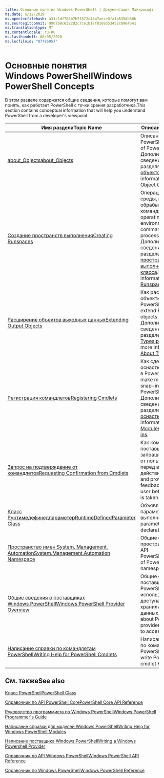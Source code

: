 ```yaml
---
title: Основные понятия Windows PowerShell | Документация Майкрософт
ms.date: 6/12/2019
ms.openlocfilehash: a31c1df784b7b5f872c4647aece8fafa535db66b
ms.sourcegitcommit: 0907b8c6322d2c7c61b17f8168d53452c8964b41
ms.translationtype: MT
ms.contentlocale: ru-RU
ms.lasthandoff: 08/05/2020
ms.locfileid: "87786957"
---
```

# <a name="windows-powershell-concepts"></a><span data-ttu-id="f493e-102">Основные понятия Windows PowerShell</span><span class="sxs-lookup"><span data-stu-id="f493e-102">Windows PowerShell Concepts</span></span>

<span data-ttu-id="f493e-103">В этом разделе содержатся общие сведения, которые помогут вам понять, как работает PowerShell с точки зрения разработчика.</span><span class="sxs-lookup"><span data-stu-id="f493e-103">This section contains conceptual information that will help you understand PowerShell from a developer's viewpoint.</span></span>

|<span data-ttu-id="f493e-104">Имя раздела</span><span class="sxs-lookup"><span data-stu-id="f493e-104">Topic Name</span></span>|<span data-ttu-id="f493e-105">Описание</span><span class="sxs-lookup"><span data-stu-id="f493e-105">Description</span></span>|
|----------------|-----------------|
|[<span data-ttu-id="f493e-106">about_Objects</span><span class="sxs-lookup"><span data-stu-id="f493e-106">about_Objects</span></span>](/powershell/module/microsoft.powershell.core/about/about_objects)|<span data-ttu-id="f493e-107">Описание объектов PowerShell.</span><span class="sxs-lookup"><span data-stu-id="f493e-107">Description of PowerShell objects.</span></span> <span data-ttu-id="f493e-108">Дополнительные сведения см. в разделе [о создании объектов](/powershell/module/microsoft.powershell.core/about/about_object_creation) .</span><span class="sxs-lookup"><span data-stu-id="f493e-108">For more information, see [About Object Creation](/powershell/module/microsoft.powershell.core/about/about_object_creation)</span></span>|
|[<span data-ttu-id="f493e-109">Создание пространств выполнения</span><span class="sxs-lookup"><span data-stu-id="f493e-109">Creating Runspaces</span></span>](../hosting/creating-runspaces.md)|<span data-ttu-id="f493e-110">Операционные среды, в которых обрабатываются команды.</span><span class="sxs-lookup"><span data-stu-id="f493e-110">The operating environments where commands are processed.</span></span> <span data-ttu-id="f493e-111">Дополнительные сведения см. в разделе [пространство выполнения класса](/dotnet/api/system.management.automation.runspaces.runspace).</span><span class="sxs-lookup"><span data-stu-id="f493e-111">For more information, see [Runspace Class](/dotnet/api/system.management.automation.runspaces.runspace).</span></span>|
|[<span data-ttu-id="f493e-112">Расширение объектов выходных данных</span><span class="sxs-lookup"><span data-stu-id="f493e-112">Extending Output Objects</span></span>](../cmdlet/extending-output-objects.md)|<span data-ttu-id="f493e-113">Как расширять объекты PowerShell.</span><span class="sxs-lookup"><span data-stu-id="f493e-113">How to extend PowerShell objects.</span></span> <span data-ttu-id="f493e-114">Дополнительные сведения см. в разделе [About Types.ps1XML](/powershell/module/microsoft.powershell.core/about/about_types.ps1xml) .</span><span class="sxs-lookup"><span data-stu-id="f493e-114">For more information, see [About Types.ps1xml](/powershell/module/microsoft.powershell.core/about/about_types.ps1xml)</span></span>|
|[<span data-ttu-id="f493e-115">Регистрация командлетов</span><span class="sxs-lookup"><span data-stu-id="f493e-115">Registering Cmdlets</span></span>](../cmdlet/registering-cmdlets.md)|<span data-ttu-id="f493e-116">Как сделать модули и оснастки доступными в PowerShell.</span><span class="sxs-lookup"><span data-stu-id="f493e-116">How to make modules and snap-ins available in PowerShell.</span></span> <span data-ttu-id="f493e-117">Дополнительные сведения см. в разделе [модули и оснастки](../cmdlet/modules-and-snap-ins.md).</span><span class="sxs-lookup"><span data-stu-id="f493e-117">For more information, see [Modules and Snap-ins](../cmdlet/modules-and-snap-ins.md).</span></span>|
|[<span data-ttu-id="f493e-118">Запрос на подтверждение от командлетов</span><span class="sxs-lookup"><span data-stu-id="f493e-118">Requesting Confirmation from Cmdlets</span></span>](../cmdlet/requesting-confirmation-from-cmdlets.md)|<span data-ttu-id="f493e-119">Как командлеты и поставщики запрашивают отзыв от пользователя перед выполнением действия.</span><span class="sxs-lookup"><span data-stu-id="f493e-119">How cmdlets and providers request feedback from the user before an action is taken.</span></span>|
|[<span data-ttu-id="f493e-120">Класс Рунтимедефинедпараметер</span><span class="sxs-lookup"><span data-stu-id="f493e-120">RuntimeDefinedParameter Class</span></span>](/dotnet/api/system.management.automation.runtimedefinedparameter)|<span data-ttu-id="f493e-121">Объявления параметров среды выполнения.</span><span class="sxs-lookup"><span data-stu-id="f493e-121">Runtime parameter declarations.</span></span>|
|[<span data-ttu-id="f493e-122">Пространство имен System. Management. Automation</span><span class="sxs-lookup"><span data-stu-id="f493e-122">System.Management.Automation Namespace</span></span>](/dotnet/api/System.Management.Automation)|<span data-ttu-id="f493e-123">Общие сведения о пространствах имен API PowerShell.</span><span class="sxs-lookup"><span data-stu-id="f493e-123">Overview of PowerShell API namespaces.</span></span>|
|[<span data-ttu-id="f493e-124">Общие сведения о поставщиках Windows PowerShell</span><span class="sxs-lookup"><span data-stu-id="f493e-124">Windows PowerShell Provider Overview</span></span>](../provider/windows-powershell-provider-overview.md)|<span data-ttu-id="f493e-125">Общие сведения о поставщиках PowerShell, которые используются для доступа к хранилищам данных.</span><span class="sxs-lookup"><span data-stu-id="f493e-125">Overview about PowerShell providers that are used to access data stores.</span></span>|
|[<span data-ttu-id="f493e-126">Написание справки по командлетам PowerShell</span><span class="sxs-lookup"><span data-stu-id="f493e-126">Writing Help for PowerShell Cmdlets</span></span>](../help/writing-help-for-windows-powershell-cmdlets.md)|<span data-ttu-id="f493e-127">Написание справки по командлетам PowerShell.</span><span class="sxs-lookup"><span data-stu-id="f493e-127">How to write PowerShell cmdlet Help.</span></span>|

## <a name="see-also"></a><span data-ttu-id="f493e-128">См. также</span><span class="sxs-lookup"><span data-stu-id="f493e-128">See also</span></span>

[<span data-ttu-id="f493e-129">Класс PowerShell</span><span class="sxs-lookup"><span data-stu-id="f493e-129">PowerShell Class</span></span>](/dotnet/api/system.management.automation.powershell)

[<span data-ttu-id="f493e-130">Справочник по API PowerShell Core</span><span class="sxs-lookup"><span data-stu-id="f493e-130">PowerShell Core API Reference</span></span>](/dotnet/api/?view=pscore-6.2.0)

[<span data-ttu-id="f493e-131">Руководство программиста по Windows PowerShell</span><span class="sxs-lookup"><span data-stu-id="f493e-131">Windows PowerShell Programmer's Guide</span></span>](windows-powershell-programmer-s-guide.md)

[<span data-ttu-id="f493e-132">Написание справки для модулей Windows PowerShell</span><span class="sxs-lookup"><span data-stu-id="f493e-132">Writing Help for Windows PowerShell Modules</span></span>](../module/writing-help-for-windows-powershell-modules.md)

[<span data-ttu-id="f493e-133">Написание поставщика Windows PowerShell</span><span class="sxs-lookup"><span data-stu-id="f493e-133">Writing a Windows Powershell Provider</span></span>](../provider/writing-a-windows-powershell-provider.md)

[<span data-ttu-id="f493e-134">Справочник по API Windows PowerShell</span><span class="sxs-lookup"><span data-stu-id="f493e-134">Windows PowerShell API Reference</span></span>](/dotnet/api/?view=powershellsdk-1.1.0)

[<span data-ttu-id="f493e-135">Справочник по Windows PowerShell</span><span class="sxs-lookup"><span data-stu-id="f493e-135">Windows PowerShell Reference</span></span>](../windows-powershell-reference.md)
